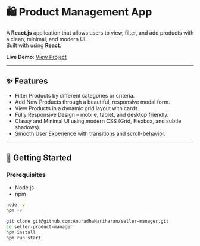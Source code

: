 # 🛍️ Product Management App

A **React.js** application that allows users to view, filter, and add products with a clean, minimal, and modern UI.  
Built with using **React**.

**Live Demo**: [View Project](https://your-deployment-link.com)

---

## ✨ Features

-  Filter Products by different categories or criteria.
-  Add New Products through a beautiful, responsive modal form.
-  View Products in a dynamic grid layout with cards.
-  Fully Responsive Design – mobile, tablet, and desktop friendly.
-  Classy and Minimal UI using modern CSS (Grid, Flexbox, and subtle shadows).
-  Smooth User Experience with transitions and scroll-behavior.

---

## 🚀 Getting Started

### Prerequisites

- Node.js
- npm

```bash
node -v
npm -v

git clone git@github.com:AnuradhaHariharan/seller-manager.git
cd seller-product-manager
npm install
npm run start
